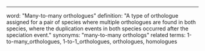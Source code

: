 ---
word: "Many-to-many orthologues"
definition: "A type of orthologue assigned for a pair of species where multiple orthologues are found in both species, where the duplication events in both species occurred after the speciation event."
synonyms: "many-to-many orthologs"
related terms: 1-to-many_orthologues, 1-to-1_orthologues, orthologues, homologues
